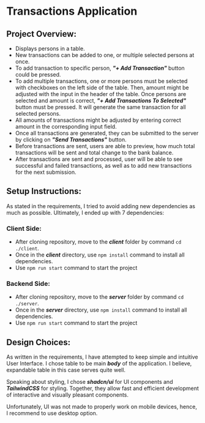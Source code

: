 # Transactions Application

## Project Overview:
- Displays persons in a table.
- New transactions can be added to one, or multiple selected persons at once.
- To add transaction to specific person, ***"+ Add Transaction"*** button could be pressed.
- To add multiple transactions, one or more persons must be selected with checkboxes on the left side of the table. 
Then, amount might be adjusted with the input in the header of the table. Once persons are selected and amount is correct,
***"+ Add Transactions To Selected"*** button must be pressed. It will generate the same transaction for all selected persons.
- All amounts of transactions might be adjusted by entering correct amount in the corresponding input field.
- Once all transactions are generated, they can be submitted to the server by clicking on ***"Send Transactions"*** button.
- Before transactions are sent, users are able to preview, how much total transactions will be sent and total change to the bank balance.
- After transactions are sent and processed, user will be able to see successful and failed transactions, as well as to add new transactions for the next submission.

## Setup Instructions:
As stated in the requirements, I tried to avoid adding new dependencies as much as possible. Ultimately, I ended up with 7 dependencies:

### Client Side:
- After cloning repository, move to the ***client*** folder by command ```cd ./client```.
- Once in the ***client*** directory, use ```npm install``` command to install all dependencies.
- Use ```npm run start``` command to start the project

### Backend Side:
- After cloning repository, move to the ***server*** folder by command ```cd ./server```.
- Once in the ***server*** directory, use ```npm install``` command to install all dependencies.
- Use ```npm run start``` command to start the project

## Design Choices:
As written in the requirements, I have attempted to keep simple and intuitive User Interface. I chose table to be main ***body*** of the application.
I believe, expandable table in this case serves quite well. 

Speaking about styling, I chose ***shadcn/ui*** for UI components and ***TailwindCSS*** for styling. Together, they allow
fast and efficient development of interactive and visually pleasant components.

Unfortunately, UI was not made to properly work on mobile devices, hence, I recommend to use desktop option.